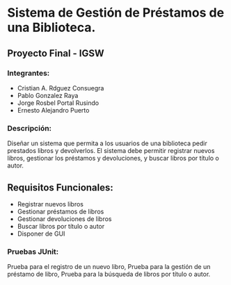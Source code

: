# Sistema de Gestión de Préstamos de una Biblioteca.

## Proyecto Final - IGSW

### Integrantes: <br>

- Cristian A. Rdguez Consuegra
- Pablo Gonzalez Raya
- Jorge Rosbel Portal Rusindo
- Ernesto Alejandro Puerto

### Descripción:

Diseñar un sistema que permita a los usuarios de una biblioteca pedir prestados libros y devolverlos. El sistema debe permitir registrar nuevos libros, gestionar los préstamos y devoluciones, y buscar libros por título o autor.

## Requisitos Funcionales:

- Registrar nuevos libros
- Gestionar préstamos de libros
- Gestionar devoluciones de libros
- Buscar libros por título o autor
- Disponer de GUI

### Pruebas JUnit:

Prueba para el registro de un nuevo libro, Prueba para la gestión de un préstamo de libro, Prueba para la búsqueda de libros por título o autor.
